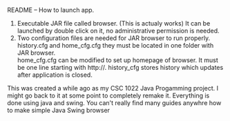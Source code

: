 README – How to launch app.
1.	Executable JAR file called browser. (This is actualy works) It can be launched by double click on it, no administrative permission is needed. 
2.	Two configuration files are needed for JAR browser to run properly.  history.cfg and home_cfg.cfg they must be located in one folder with JAR browser.  
home_cfg.cfg can be modified to set up homepage of browser. It must be one line starting with http://. 
history_cfg stores history which updates after application is closed. 

This was created a while ago as my CSC 1022 Java Progamming project. I might go back to it at some point to completely remake it.
Everything is done using java and swing.
You can't really find many guides anywhre how to make simple Java Swing browser

